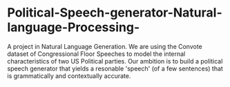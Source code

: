 # Political-Speech-generator-Natural-language-Processing-


A project in Natural Language Generation. We are using the Convote dataset of Congressional Floor Speeches to model the internal characteristics of two US Political parties. Our ambition is to build a political speech generator that yields a resonable 'speech' (of a few sentences) that is grammatically and contextually accurate.

